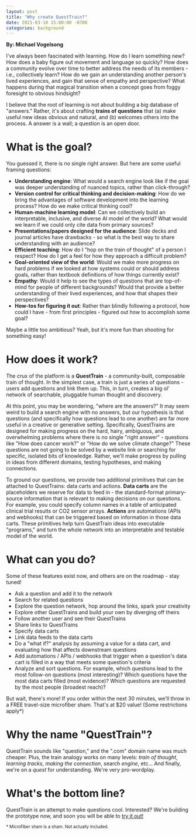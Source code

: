 ```yaml
---
layout: post
title: "Why create QuestTrain?"
date: 2021-03-10 15:00:00 -0700
categories: background
---
```


**By: Michael Vogelsong**

I've always been fascinated with learning. How do I learn something new? How does a baby figure out movement and language so quickly? How does a community evolve over time to better address the needs of its members - i.e., collectively learn? How do we gain an understanding another person's lived experiences, and gain that sense of empathy and perspective? What happens during that magical transition when a concept goes from foggy foresight to obvious hindsight?

I believe that the root of learning is not about building a big database of "answers." Rather, it's about crafting **trains of questions** that (a) make useful new ideas obvious and natural, and (b) welcomes others into the process. A answer is a wall; a question is an open door.

# What is the goal?

You guessed it, there is no single right answer. But here are some useful framing questions:

- **Understanding engine**: What would a search engine look like if the goal was deeper understanding of nuanced topics, rather than click-through?
- **Version control for critical thinking and decision-making**: How do we bring the advantages of software development into the learning process? How do we make critical thinking cool?
- **Human-machine learning model**: Can we collectively build an interpretable, inclusive, and diverse AI model of the world? What would we learn if we could only cite data from primary sources?
- **Presentations/papers designed for the audience**: Slide decks and journal articles have drawbacks - so what is the best way to share understanding with an audience?
- **Efficient teaching**: How do I "hop on the train of thought" of a person I respect? How do I get a feel for how they approach a difficult problem?
- **Goal-oriented view of the world**: Would we make more progress on hard problems if we looked at how systems could or should address goals, rather than textbook definitions of how things currently exist?
- **Empathy**: Would it help to see the types of questions that are top-of-mind for people of different backgrounds? Would that provide a better understanding of their lived experiences, and how that shapes their perspectives?
- **How-tos for figuring it out**: Rather than blindly following a protocol, how could I have - from first principles - figured out how to accomplish some goal?

Maybe a little too ambitious? Yeah, but it's more fun than shooting for something easy!

# How does it work?

The crux of the platform is a **QuestTrain** - a community-built, composable train of thought. In the simplest case, a train is just a series of questions - users add questions and link them up. This, in turn, creates a big ol' network of searchable, pluggable human thought and discovery.

At this point, you may be wondering, "where are the answers?" It may seem weird to build a search engine with no answers, but our hypothesis is that questions (and specifically how questions lead to one another) are far more useful in a creative or generative setting. Specifically, QuestTrains are designed for making progress on the hard, hairy, ambiguous, and overwhelming problems where there is no single "right answer" - questions like "How does cancer work?" or "How do we solve climate change?" These questions are not going to be solved by a website link or searching for specific, isolated bits of knowledge. Rather, we'll make progress by pulling in ideas from different domains, testing hypotheses, and making connections.

To ground our questions, we provide two additional primitives that can be attached to QuestTrains: data carts and actions. **Data carts** are the placeholders we reserve for data to feed in - the standard-format primary-source information that is relevant to making decisions on our questions. For example, you could specify column names in a table of anticipated clinical trial results or CO2 sensor arrays. **Actions** are automations (APIs and webhooks) that can be triggered based on information in those data carts. These primitives help turn QuestTrain ideas into executable "programs," and turn the whole network into an interpretable and testable model of the world.

# What can you do?

Some of these features exist now, and others are on the roadmap - stay tuned!

- Ask a question and add it to the network
- Search for related questions
- Explore the question network, hop around the links, spark your creativity
- Explore other QuestTrains and build your own by diverging off theirs
- Follow another user and see their QuestTrains
- Share links to QuestTrains
- Specify data carts
- Link data feeds to the data carts
- Do a "what if?" analysis by assuming a value for a data cart, and evaluating how that affects downstream questions
- Add automations / APIs / webhooks that trigger when a question's data cart is filled in a way that meets some question's criteria
- Analyze and sort questions. For example, which questions lead to the most follow-on questions (most interesting)? Which questions have the most data carts filled (most evidence)? Which questions are requested by the most people (broadest reach)?

But wait, there's more! If you order within the next 30 minutes, we'll throw in a FREE travel-size microfiber sham. That's at $20 value! (Some restrictions apply*)

# Why the name "QuestTrain"?

QuestTrain sounds like "question," and the ".com" domain name was much cheaper. Plus, the train analogy works on many levels: *train of thought*, *learning tracks*, *making the connection*, search *engine*, etc... And finally, we're on a *quest* for understanding. We're very pro-wordplay.

# What's the bottom line?

QuestTrain is an attempt to make questions cool. Interested? We're building the prototype now, and soon you will be able to [try it out!](https://questtrain.com)

<sub>* Microfiber sham is a sham. Not actually included.</sub> 